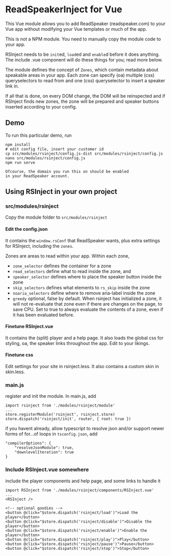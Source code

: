 # ReadSpeakerInject for Vue

This Vue module allows you to add ReadSpeaker (readspeaker.com)
to your Vue app without modifying your Vue templates or much
of the app.

This is not a NPM module. You need to manually 
copy the module code to your app.

RSInject needs to be `init`ed, `load`ed and 
`enable`d before it does anything. The include .vue component
will do these things for you; read more below.

The module defines the concept of `Zones`, which
contain metadata about speakable areas in your app. 
Each zone can specify (oa) multiple (css) queryselectors 
to read from and one (css) queryselector to insert a speaker
link in.

If all that is done, on every DOM change, the DOM will be 
reinspected and if RSInject finds new zones, the zone will be 
prepared and speaker buttons inserted according 
to your config.

## Demo

To run this particular demo, run 
```
npm install
# edit config file, insert your customer id
cp src/modules/rsinject/config.js-dist src/modules/rsinject/config.js
nano src/modules/rsinject/config.js
npm run serve

Ofcourse, the domain you run this on should be enabled 
in your ReadSpeaker account.
```

## Using RSInject in your own project

### src/modules/rsinject

Copy the module folder to `src/modules/rsinject`

#### Edit the config.json 
It contains the `window.rsConf` that ReadSpeaker wants,
plus extra settings for RSInject, including the `zones`.

Zones are areas to read within your app. Within each zone,
 - `zone_selector` defines the container for a zone
 - `read_selectors` define what to read inside the zone, and
 - `speaker_selector` defines where to place the speaker button inside the zone
 - `skip_selectors` defines what elements to `rs_skip` inside the zone
 - `noaria_selectors` define where to remove aria-label inside the zone
 - `greedy` optional, false by default. When rsinject has initialized a zone, it will not re-evaluate that zone even if there are changes on the page, to save CPU. Set to true to always evaluate the contents of a zone, even if it has been evaluated before. 


#### Finetune RSInject.vue  

It contains the (split) player and a help page.
It also loads the global css for styling, oa,
the speaker links throughout the app. Edit to your likings.


#### Finetune css

Edit settings for your site in rsinject.less.
It also contains a custom skin in skin.less. 

### main.js

register and init the module. In main.js, add
```
import rsinject from './modules/rsinject/module'
...
store.registerModule('rsinject', rsinject.store)
store.dispatch('rsinject/init', router, { root: true })
```  

if you havent already, allow typescript to resolve json
and/or support newer forms of for...of loops
in `tsconfig.json`, add 
```
"compilerOptions": {
    "resolveJsonModule": true,
    "downlevelIteration": true
}
```

### Include RSInject.vue somewhere

include the player components and help page, and some links to handle it
```
import RSInject from './modules/rsinject/components/RSInject.vue'
...
<RSInject />

<!-- optional goodies -->
<button @click="$store.dispatch('rsinject/load')">Load the player</button>
<button @click="$store.dispatch('rsinject/disable')">Disable the player</button>
<button @click="$store.dispatch('rsinject/enable')">Enable the player</button>
<button @click="$store.dispatch('rsinject/play')">Play</button>
<button @click="$store.dispatch('rsinject/pause')">Pause</button>
<button @click="$store.dispatch('rsinject/stop')">Stop</button>
```
